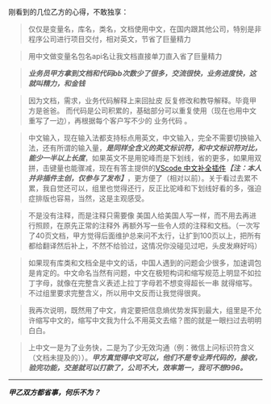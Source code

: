 刚看到的几位乙方的心得，不敢独享：

> 仅仅是变量名，库名，类名，文档使用中文，在国内跟其他公司，特别是非程序公司进行项目交付，相对英文，节省了巨量精力

> 用中文做变量名包名api名让我文档直接单刀直入省了巨量精力

> ***业务员甲方拿到文档和代码bb次数少了很多，交流很快，业务进度快，这就叫精力，和金钱***

> 因为文档，需求，业务代码解释上来回扯皮 反复修改和教导解释。毕竟甲方是爸爸。 而代码是公司积累的，基础部分可以重复使用（现在也用中文重写了一边），再根据每个客户写不少的 业务代码 。 

> 中文输入，现在输入法都支持标点用英文，中文输入，完全不需要切换输入法，还有所谓的输入量，***是同样全含义的英文标识符，和中文标识符对比，能少一半以上长度***，如果英文不是用驼峰而是下划线，省的更多，如果用双拼，击键量也能骤减，现在有答主提供的[VScode 中文补全插件](https://marketplace.visualstudio.com/items?itemName=CodeInChinese.ChineseInputAssistant)***【注：本人并非插件主创，仅参与了发布】***，更方便了（相对以前）。关于看过去累不累，我自觉还可以，组里也觉得还行，反正比驼峰和下划线好看的多，强迫症排版也容易，当然，这是主观感受。

> 不是没有注释，而是注释只需要像 美国人给美国人写一样，而不用去再进行照顾，在原先正常的注释外 再额外写一些令人烦的注释和文档。（一次写了40页文档，甲方觉得后面维护总来问不太行，让扩到100页以上，把所有都给翻译然后补上，不然不给验过，这情况你没碰见过吧，头皮发麻好吗）

> 如果现有库类和文档全是中文的话，中国人遇到的问题会少很多，加速调包是肯定的。中文命名当然有问题，中文在极短构词和缩写规范上明显不如拉丁字母，就像在完整含义表述上拉丁字母若不想变得超长一串 就得缩写。不过组里要求完整含义，所以用中文反而让我觉得很爽。

> 我再次说明，既然用了中文，肯定要把信息熵优势发挥到最大，组里是不允许缩写中文的，缩写中文我为什么不用英文去缩？图的就是一眼扫过去明明白白。

> 上中文一是为了业务快，二是为了少无效沟通（例：微信上问标识符含义（文档未提及的））。***甲方真觉得中文可以，他们不是专业弄代码的，接收，验完功能，交差就可以打款了，公司不大，效率第一，我可不想996。***

---------------------

***甲乙双方都省事，何乐不为？***